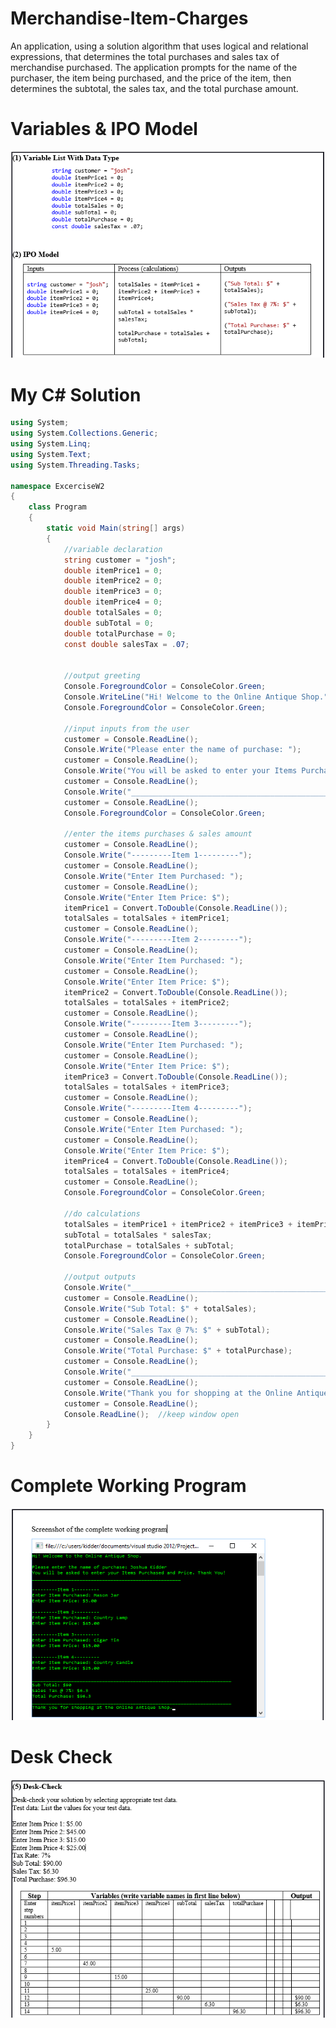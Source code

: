 # Merchandise-Item-Charges
An application, using a solution algorithm that uses logical and relational expressions, that determines the total purchases and sales tax of merchandise purchased. The application prompts for the name of the purchaser, the item being purchased, and  the price of the item, then determines the subtotal, the sales tax, and the total purchase amount.

# Variables & IPO Model
![Variables & IPO Model](https://raw.githubusercontent.com/kiddjsh/Merchandise-Item-Charges/main/images/Items_Variable%20%26%20IPO%20Model.PNG)

# My C# Solution
```C#
using System;
using System.Collections.Generic;
using System.Linq;
using System.Text;
using System.Threading.Tasks;

namespace ExcerciseW2
{
    class Program
    {
        static void Main(string[] args)
        {
            //variable declaration
            string customer = "josh";
            double itemPrice1 = 0;
            double itemPrice2 = 0;
            double itemPrice3 = 0;
            double itemPrice4 = 0;
            double totalSales = 0;
            double subTotal = 0;
            double totalPurchase = 0;
            const double salesTax = .07;


            //output greeting
            Console.ForegroundColor = ConsoleColor.Green;
            Console.WriteLine("Hi! Welcome to the Online Antique Shop.");
            Console.ForegroundColor = ConsoleColor.Green;

            //input inputs from the user
            customer = Console.ReadLine();
            Console.Write("Please enter the name of purchase: ");
            customer = Console.ReadLine();
            Console.Write("You will be asked to enter your Items Purchased and Price. Thank You!");
            customer = Console.ReadLine();
            Console.Write("_____________________________________________________");
            customer = Console.ReadLine();
            Console.ForegroundColor = ConsoleColor.Green;

            //enter the items purchases & sales amount
            customer = Console.ReadLine();
            Console.Write("---------Item 1---------");
            customer = Console.ReadLine();
            Console.Write("Enter Item Purchased: ");
            customer = Console.ReadLine();
            Console.Write("Enter Item Price: $");
            itemPrice1 = Convert.ToDouble(Console.ReadLine());
            totalSales = totalSales + itemPrice1;
            customer = Console.ReadLine();
            Console.Write("---------Item 2---------");
            customer = Console.ReadLine();
            Console.Write("Enter Item Purchased: ");
            customer = Console.ReadLine();
            Console.Write("Enter Item Price: $");
            itemPrice2 = Convert.ToDouble(Console.ReadLine());
            totalSales = totalSales + itemPrice2;
            customer = Console.ReadLine();
            Console.Write("---------Item 3---------");
            customer = Console.ReadLine();
            Console.Write("Enter Item Purchased: ");
            customer = Console.ReadLine();
            Console.Write("Enter Item Price: $");
            itemPrice3 = Convert.ToDouble(Console.ReadLine());
            totalSales = totalSales + itemPrice3;
            customer = Console.ReadLine();
            Console.Write("---------Item 4---------");
            customer = Console.ReadLine();
            Console.Write("Enter Item Purchased: ");
            customer = Console.ReadLine();
            Console.Write("Enter Item Price: $");
            itemPrice4 = Convert.ToDouble(Console.ReadLine());
            totalSales = totalSales + itemPrice4;
            customer = Console.ReadLine();
            Console.ForegroundColor = ConsoleColor.Green;

            //do calculations
            totalSales = itemPrice1 + itemPrice2 + itemPrice3 + itemPrice4;
            subTotal = totalSales * salesTax;
            totalPurchase = totalSales + subTotal;
            Console.ForegroundColor = ConsoleColor.Green;

            //output outputs
            Console.Write("_______________________________________________________________________");
            customer = Console.ReadLine();
            Console.Write("Sub Total: $" + totalSales);
            customer = Console.ReadLine();
            Console.Write("Sales Tax @ 7%: $" + subTotal);
            customer = Console.ReadLine();
            Console.Write("Total Purchase: $" + totalPurchase);
            customer = Console.ReadLine();
            Console.Write("_______________________________________________________________________");
            customer = Console.ReadLine();
            Console.Write("Thank you for shopping at the Online Antique Shop.");
            customer = Console.ReadLine();
            Console.ReadLine();  //keep window open
        }
    }
}
```

# Complete Working Program
![Complete Working Program](https://raw.githubusercontent.com/kiddjsh/Merchandise-Item-Charges/main/images/Items_Complete%20Working%20Program.PNG)

# Desk Check
![Desk Check](https://raw.githubusercontent.com/kiddjsh/Merchandise-Item-Charges/main/images/Items_Desk%20Check.PNG)
